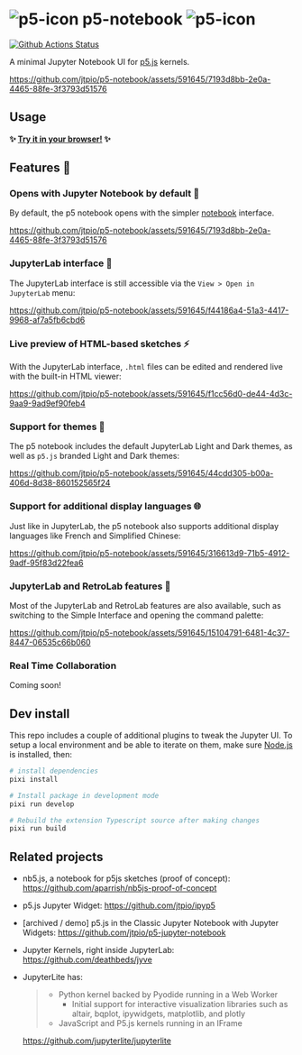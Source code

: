 # ![p5-icon](./favicon.ico) p5-notebook ![p5-icon](./favicon.ico)

[![Github Actions Status](https://github.com/jtpio/p5-notebook/workflows/Build/badge.svg)](https://github.com/jtpio/p5-notebook/actions)

A minimal Jupyter Notebook UI for [p5.js](https://p5js.org) kernels.

https://github.com/jtpio/p5-notebook/assets/591645/7193d8bb-2e0a-4465-88fe-3f3793d51576

## Usage

**✨ [Try it in your browser!](https://p5nb.vercel.app/) ✨**

## Features 🎁

### Opens with Jupyter Notebook by default 📒

By default, the p5 notebook opens with the simpler [notebook](https://github.com/jupyter/notebook) interface.

https://github.com/jtpio/p5-notebook/assets/591645/7193d8bb-2e0a-4465-88fe-3f3793d51576

### JupyterLab interface 🧪

The JupyterLab interface is still accessible via the `View > Open in JupyterLab` menu:

https://github.com/jtpio/p5-notebook/assets/591645/f44186a4-51a3-4417-9968-af7a5fb6cbd6

### Live preview of HTML-based sketches ⚡

With the JupyterLab interface, `.html` files can be edited and rendered live with the built-in HTML viewer:

https://github.com/jtpio/p5-notebook/assets/591645/f1cc56d0-de44-4d3c-9aa9-9ad9ef90feb4

### Support for themes 🌈

The p5 notebook includes the default JupyterLab Light and Dark themes, as well as `p5.js` branded Light and Dark themes:

https://github.com/jtpio/p5-notebook/assets/591645/44cdd305-b00a-406d-8d38-860152565f24

### Support for additional display languages 🌐

Just like in JupyterLab, the p5 notebook also supports additional display languages like French and Simplified Chinese:

https://github.com/jtpio/p5-notebook/assets/591645/316613d9-71b5-4912-9adf-95f83d22fea6

### JupyterLab and RetroLab features 🎨

Most of the JupyterLab and RetroLab features are also available, such as switching to the Simple Interface and opening the command palette:

https://github.com/jtpio/p5-notebook/assets/591645/15104791-6481-4c37-8447-06535c66b060

### Real Time Collaboration

Coming soon!

## Dev install

This repo includes a couple of additional plugins to tweak the Jupyter UI. To setup a local environment and be able to iterate on them, make sure [Node.js](https://nodejs.org) is installed, then:

```bash
# install dependencies
pixi install

# Install package in development mode
pixi run develop

# Rebuild the extension Typescript source after making changes
pixi run build
```

## Related projects

- nb5.js, a notebook for p5js sketches (proof of concept): https://github.com/aparrish/nb5js-proof-of-concept
- p5.js Jupyter Widget: https://github.com/jtpio/ipyp5
- [archived / demo] p5.js in the Classic Jupyter Notebook with Jupyter Widgets: https://github.com/jtpio/p5-jupyter-notebook
- Jupyter Kernels, right inside JupyterLab: https://github.com/deathbeds/jyve
- JupyterLite has:

  > - Python kernel backed by Pyodide running in a Web Worker
  >   - Initial support for interactive visualization libraries such as altair, bqplot, ipywidgets, matplotlib, and plotly
  > - JavaScript and P5.js kernels running in an IFrame

  https://github.com/jupyterlite/jupyterlite
